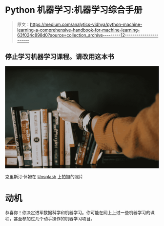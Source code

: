 # Python 机器学习:机器学习综合手册

> 原文：<https://medium.com/analytics-vidhya/python-machine-learning-a-comprehensive-handbook-for-machine-learning-63f024c898d0?source=collection_archive---------12----------------------->

## 停止学习机器学习课程。请改用这本书

![](img/e6a675bf2d34831a64186cda3c0b82e2.png)

克里斯汀·休姆在 [Unsplash](https://unsplash.com?utm_source=medium&utm_medium=referral) 上拍摄的照片

# 动机

恭喜你！你决定进军数据科学和机器学习。你可能在网上上过一些机器学习的课程，甚至参加过几个动手操作的机器学习项目。